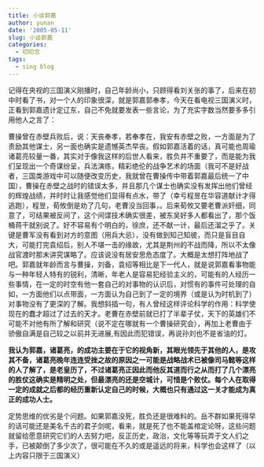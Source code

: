 ```yaml
---
title: 小谈郭嘉
author: yunan
date: '2005-05-11'
slug: 小谈郭嘉
categories:
  - 叨叨念
tags:
  - sing blog
---
```




记得在央视的三国演义刚播时，自己年龄尚小，只顾得看刘关张的事了，后来在初中时看了书，对一个人的印象很深，就是郭嘉郭奉孝，今天在看电视三国演义时，正看到郭嘉遗计定辽东，自己不免就要发表一些言论，为了充实字数当然要多多引用他人之言了：

曹操曾在赤壁兵败后，说：天丧奉孝，若奉孝在，我安有赤壁之败，一方面是为了责励其他谋士，另一面也确实是遗憾英杰早丧。假如郭嘉活着的话，真可能也周瑜 诸葛亮较量一番，其实对于像我这样的后世人看来，胜负并不重要了，而是能为我们呈现出一个奇谋纷呈，兵法演练，精彩绝伦的战争艺术的场面（我可不是好战者，三国类游戏中可以随便改变历史，我就曾在曹操传中带着郭嘉最后统一了中国），曹操在赤壁之战时的错误太多，并且那几个谋士也确实没有发挥出他们曾经的辉煌战绩，并时时让我感觉他们显得有点水，带了（幸亏程昱在华容道献计才得逃跑），程昱，荀攸倒是劝了几句，老曹没当回事，。后来荀攸又要老曹派奸细，同意了，可结果被反间了，这个间谍技术确实很差，被东吴好多人都看出了，那个饭桶蒋干就别说了。好不容易有个明白的，徐庶，还不献一计，最后还溜之乎了。关键是曹军没有看到对方的意图（用兵大忌），没有做到知己知彼，而只是盲目自大，可能打完袁绍后，别人不堪一击的缘故，尤其是荆州的不战而降，所以不太像战官渡时那末讲究谋略了。应该说没有居安思危态度了。大概是太想打阵地战了吧。郭嘉就年龄而言与曹操，刘备，袁绍等相比是下一代人，就是说郭嘉看事物能与一种年轻人特有的锐利，清晰，年老人是容易犯经验主义的，可能有的人经历一些事情，在一定的时空有他一套自己的对事物的认识后，对惯有的事件可处理的自如，一方面他们以点带面，一方面认为自己到了一定的境界（或是认为时机到了）对事物没有了更深的了解。我想斜插一句，有人曾经这样评论科学的作用：科学使现在的蠢才超过了过去的天才。老曹在赤壁前就已打了半辈子仗，天下的英雄们不可能不对他有所了解和研究（说不定在哪就有一个曹操研究会），再加上老曹由于骄傲自满是自己较之以前并无进展,有因此而犯错误，再说孙刘也不是省油的灯。

**我认为郭嘉，诸葛亮，的成功主要在于它的视角新，其眼光领先于其他的人，是攻其不备，诸葛亮晚年连连受挫之故的原因之一可能是战略战术已被像司马懿等这样的人了解了，是老皇历了，不过诸葛亮正因此而他反其道而行之从而打了几个漂亮的胜仗这确实是精明之处，但最漂亮的还是空城计，可惜是个败仗。每个人在取得一定的成就之后都的经历重新认定自己的时候，大概也只有通过这一关才能成为真正的成功人士。**

定势思维的优劣是个问题。如果郭嘉没死，胜负还是很难料的。岳不群如果死得早的话可能还是美名千古的君子剑呢，看来，就是死了也不能盖棺定论呀，这些问题就留给愿意研究它们的人去努力吧，反正历史，政治，文化等等玩弄于文人们之手，已被颠倒了多少次了，很可能在不久的或是遥远的将来，科学也会这样了（以上内容只限于三国演义）
